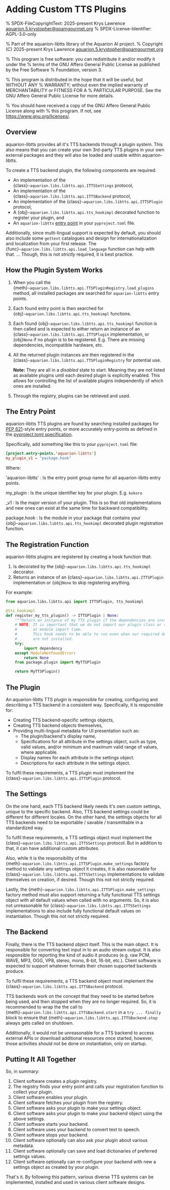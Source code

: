# Adding Custom TTS Plugins

% SPDX-FileCopyrightText: 2025-present Krys Lawrence <aquarion.5.krystopher@spamgourmet.org>
% SPDX-License-Identifier: AGPL-3.0-only

% Part of the aquarion-libtts library of the Aquarion AI project.
% Copyright (C) 2025-present Krys Lawrence <aquarion.5.krystopher@spamgourmet.org>

% This program is free software: you can redistribute it and/or modify it under the
% terms of the GNU Affero General Public License as published by the Free Software
% Foundation, version 3.

% This program is distributed in the hope that it will be useful, but WITHOUT ANY
% WARRANTY; without even the implied warranty of MERCHANTABILITY or FITNESS FOR A
% PARTICULAR PURPOSE. See the GNU Affero General Public License for more details.

% You should have received a copy of the GNU Affero General Public License along with
% this program. If not, see <https://www.gnu.org/licenses/>.

## Overview

aquarion-libtts provides all it's TTS backends through a plugin system.  This also means
that you can create your own 3rd-party TTS plugins in your own external packages and
they will also be loaded and usable within aquarion-libtts.

To create a TTS backend plugin, the following components are required:

<!--
  As of Sphinx 8.2.3, the py:deco role does not support the ~ modifier.  This will be
  fixed in 8.3.0.  So for now, I am using py:obj instead for tts_hookimpl.
-->
- An implementation of the {class}`~aquarion.libs.libtts.api.ITTSSettings` protocol,
- An implementation of the {class}`~aquarion.libs.libtts.api.ITTSBackend` protocol,
- An implementation of the {class}`~aquarion.libs.libtts.api.ITTSPlugin` protocol,
- A {obj}`~aquarion.libs.libtts.api.tts_hookimpl` decorated function to register your
  plugin, and
- An `aquarion-libtts`
  [entry point](https://packaging.python.org/en/latest/guides/creating-and-discovering-plugins/#using-package-metadata)
  in your `pyproject.toml` file.

Additionally, since multi-lingual support is expected by default, you should also
include some `gettext` catalogues and design for internationalization and localization
from your first release. The {func}`~aquarion.libs.libtts.api.load_language` function
can help with that.  ... Though, this is not *strictly* required, it is best practice.

## How the Plugin System Works

<!--
  As of Sphinx 8.2.3, the py:deco role does not support the ~ modifier.  This will be
  fixed in 8.3.0.  So for now, I am using py:obj instead for tts_hookimpl.
-->
1. When you call the {meth}`~aquarion.libs.libtts.api.TTSPluginRegistry.load_plugins`
   method, all installed packages are searched for `aquarion-libtts` entry points.

1. Each found entry point is then searched for
   {obj}`~aquarion.libs.libtts.api.tts_hookimpl` functions.

1. Each found {obj}`~aquarion.libs.libtts.api.tts_hookimpl` function is then called and
   is expected to either return an instance of an
   {class}`~aquarion.libs.libtts.api.ITTSPlugin` implementation, or {obj}`None` if no
   plugin is to be registered.  E.g. There are missing dependencies, incompatible
   hardware, etc.

1. All the returned plugin instances are then registered in the
   {class}`~aquarion.libs.libtts.api.TTSPluginRegistry` for potential use.

   **Note:** They are all in a *disabled* state to start.  Meaning they are not listed
   as available plugins until each desired plugin is explicitly enabled.  This allows
   for controlling the list of available plugins independently of which ones are
   installed.

1. Through the registry, plugins can be retrieved and used.

## The Entry Point

aquarion-libtts TTS plugins are found by searching installed packages for
[PEP 621](https://peps.python.org/pep-0621/#entry-points)-style entry points, or more
accurately entry-points as defined in the
[pyproject.toml specification](https://packaging.python.org/en/latest/specifications/pyproject-toml/#entry-points).

Specifically, add something like this to your `pyproject.toml` file:

```toml
[project.entry-points.'aquarion-libtts']
my_plugin_v1 = "package.hook"
```

Where:

'aquarion-libtts'
: Is the entry point group name for all aquarion-libtts entry points.

my_plugin
: Is the unique identifier key for your plugin.  E.g. `kokoro`

_v1
: Is the major version of your plugin.  This is so that old implementations and new ones
  can exist at the same time for backward compatibility.

package.hook
: Is the module in your package that contains your
  {obj}`~aquarion.libs.libtts.api.tts_hookimpl` decorated plugin registration function.

## The Registration Function

aquarion-libtts plugins are registered by creating a hook function that:

1. Is decorated by the {obj}`~aquarion.libs.libtts.api.tts_hookimpl` decorator.
1. Returns an instance of an {class}`~aquarion.libs.libtts.api.ITTSPlugin`
   implementation or {obj}`None` to skip registering anything.

For example:

```python
from aquarion.libs.libtts.api import ITTSPlugin, tts_hookimpl

@tts_hookimpl
def register_my_tts_plugin() -> ITTSPlugin | None:
    """Return an instance of my TTS plugin if the dependencies are installed."""
    # NOTE: It is important that we do not import our plugin class or related packages
    #       at module import time.
    #       This hook needs to be able to run even when our required dependencies, etc.
    #       are not installed.
    try:
        import dependency
    except ModuleNotFoundError:
        return None
    from package.plugin import MyTTSPlugin

    return MyTTSPlugin()
```

## The Plugin

An aquarion-libtts TTS plugin is responsible for creating, configuring and describing
a TTS backend in a consistent way.  Specifically, it is responsible for:

- Creating TTS backend-specific settings objects,
- Creating TTS backend objects themselves,
- Providing multi-lingual metadata for UI presentation such as:
  - The plugin/backend's display name,
  - Specifications for all attribute in the settings object, such as type, valid
    values, and/or minimum and maximum valid range of values, where applicable.
  - Display names for each attribute in the settings object.
  - Descriptions for each attribute in the settings object.

To fulfil these requirements, a TTS plugin must implement the
{class}`~aquarion.libs.libtts.api.ITTSPlugin` protocol.

## The Settings

On the one hand, each TTS backend likely needs it's own custom settings, unique to the
specific backend.  Also, TTS backend settings could be different for different locales.
On the other hand, the settings objects for all TTS backends need to be exportable /
savable / transmittable in a standardized way.

To fulfil these requirements, a TTS settings object must implement the
{class}`~aquarion.libs.libtts.api.ITTSSettings` protocol.  But in addition to that, it
can have additional custom attributes.

Also, while it is the responsibility of the
{meth}`~aquarion.libs.libtts.api.ITTSPlugin.make_settings` factory method to validate
any settings object it creates, it is also reasonable for
{class}`~aquarion.libs.libtts.api.ITTSSettings` implementations to validate themselves
on creation, if desired.  Though this not not strictly required.

Lastly, the {meth}`~aquarion.libs.libtts.api.ITTSPlugin.make_settings` factory method
must also support returning a fully functional TTS settings object with all default
values when called with no arguments.  So, it is also not unreasonable for
{class}`~aquarion.libs.libtts.api.ITTSSettings` implementations to also include fully
functional default values on instantiation.  Though this not not strictly required.

## The Backend

Finally, there is the TTS backend object itself.  This is the main object.  It is
responsible for converting text input in to an audio stream output.  It is also
responsible for reporting the kind of audio it produces (e.g. raw PCM, WAVE, MP3, OGG,
VP8, stereo, mono, 8-bit, 16-bit, etc.).  Client software is expected to support
whatever formats their chosen supported backends produce.

To fulfil these requirements, a TTS backend object must implement the
{class}`~aquarion.libs.libtts.api.ITTSBackend` protocol.

TTS backends work on the concept that they need to be started before being used, and
then stopped when they are no longer required.  So, it is recommended to wrap the the
call to {meth}`~aquarion.libs.libtts.api.ITTSBackend.start` in a `try ... finally` block
to ensure that {meth}`~aquarion.libs.libtts.api.ITTSBackend.stop` always gets called on
shutdown.

Additionally, it would not be unreasonable for a TTS backend to access external APIs or
download additional resources once started, however, those activities should not be done
on instantiation, only on startup.

## Putting It All Together

So, in summary:

1. Client software creates a plugin registry.
1. The registry finds your entry point and calls your registration function to collect
   your plugin.
1. Client software enables your plugin.
1. Client software fetches your plugin from the registry.
1. Client software asks your plugin to make your settings object.
1. Client software asks your plugin to make your backend object using the above
   settings.
1. Client software starts your backend.
1. Client software uses your backend to convert text to speech.
1. Client software stops your backend.
1. Client software optionally can also ask your plugin about various metadata.
1. Client software optionally can save and load dictionaries of preferred settings
   values.
1. Client software optionally can re-configure your backend with new a settings object
   as created by your plugin.

That's it.  By following this pattern, various diverse TTS systems can be implemented,
installed and used in various client software designs.
